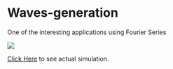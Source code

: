 # Waves-generation
One of the interesting applications using Fourier Series

![](https://upload.wikimedia.org/wikipedia/commons/1/1a/Fourier_series_square_wave_circles_animation.gif)

[Click Here](https://editor.p5js.org/sankethire98@gmail.com/full/rym92Jzx4) to see actual simulation.
